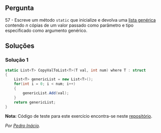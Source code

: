 ## Pergunta

57 - Escreve um método `static` que inicialize e devolva uma
[lista genérica](https://docs.microsoft.com/dotnet/api/system.collections.generic.list-1)
contendo _n_ cópias de um valor passado como parâmetro e tipo especificado como
argumento genérico.

## Soluções

### Solução 1

```cs
static List<T> CopyValToList<T>(T val, int num) where T : struct
{
    List<T> genericList = new List<T>();
    for(int i = 0; i < num; i++)
    {
        genericList.Add(val);
    }
    return genericList;
}
```

**Nota:** Código de teste para este exercício encontra-se neste
[repositório](https://github.com/PmaiWoW/GitHub-Exercises).

*Por [Pedro Inácio](https://github.com/PmaiWoW).*